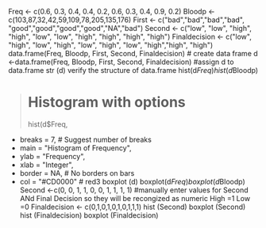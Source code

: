 Freq <- c(0.6, 0.3, 0.4, 0.4, 0.2, 0.6, 0.3, 0.4, 0.9, 0.2)
Bloodp <- c(103,87,32,42,59,109,78,205,135,176)
First <- c("bad","bad","bad","bad", "good","good","good","good","NA","bad") 
Second <- c("low", "low", "high", "high", "low", "low", "high", "high", "high", "high")
Finaldecision  <- c("low", "high", "low", "high", "low", "high", "low", "high","high", "high")
data.frame(Freq, Bloodp, First, Second, Finaldecision) # create data frame
d <-data.frame(Freq, Bloodp, First, Second, Finaldecision) #assign d to data.frame
str (d) verify the structure of data.frame
hist(d$Freq)
hist(d$Bloodp)
> # Histogram with options
> hist(d$Freq,
+   breaks = 7,  # Suggest number of breaks
+   main   = "Histogram of Frequency",
+   ylab   = "Frequency",
+   xlab   = "Integer",
+   border = NA,  # No borders on bars
+   col    = "#CD0000"  # red3
boxplot (d)
boxplot(d$Freq)
boxplot(d$Bloodp)
Second <-c(0, 0, 1, 1, 0, 0, 1, 1, 1, 1) #manually enter values for Second ANd Final Decision so they will be recongized as numeric  High =1 Low =0
Finaldecision <- c(0,1,0,1,0,1,0,1,1,1)
hist (Second)
boxplot (Second)
hist (Finaldecision)
boxplot (Finaldecision)
